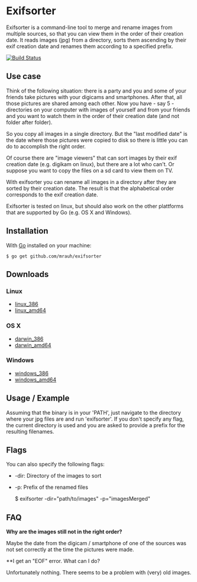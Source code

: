 # Exifsorter

Exifsorter is a command-line tool to merge and rename images from multiple
sources, so that you can view them in the order of their creation date. It reads
images (jpg) from a directory, sorts them ascending by their exif creation date
and renames them according to a specified prefix.

[![Build Status](https://drone.io/github.com/mrauh/exifsorter/status.png)](https://drone.io/github.com/mrauh/exifsorter/latest)

## Use case

Think of the following situation: there is a party and you and some of your
friends take pictures with your digicams and smartphones. After that, all those
pictures are shared among each other. Now you have - say 5 - directories on your
computer with images of yourself and from your friends and you want to watch
them in the order of their creation date (and not folder after folder).

So you copy all images in a single directory. But the "last modified date" is
the date where those pictures were copied to disk so there is little you can do
to accomplish the right order.

Of course there are "image viewers" that can sort images by their exif creation
date (e.g. digikam on linux), but there are a lot who can't. Or suppose you
want to copy the files on a sd card to view them on TV.

With exifsorter you can rename all images in a directory after they are sorted
by their creation date. The result is that the alphabetical order corresponds to
the exif creation date.

Exifsorter is tested on linux, but should also work on the other plattforms
that are supported by Go (e.g. OS X and Windows).

## Installation

With [Go](http://www.golang.org) installed on your machine:

	$ go get github.com/mrauh/exifsorter

## Downloads

### Linux
* [linux_386](http://www.linux-quiz.de/go/downloads/exifsorter/linux_386/exifsorter)
* [linux_amd64](http://www.linux-quiz.de/go/downloads/exifsorter/linux_amd64/exifsorter)

### OS X
* [darwin_386](http://www.linux-quiz.de/go/downloads/exifsorter/darwin_386/exifsorter)
* [darwin_amd64](http://www.linux-quiz.de/go/downloads/exifsorter/darwin_amd64/exifsorter)

### Windows
* [windows_386](http://www.linux-quiz.de/go/downloads/exifsorter/windows_386/exifsorter.exe)
* [windows_amd64](http://www.linux-quiz.de/go/downloads/exifsorter/windows_amd64/exifsorter.exe)

## Usage / Example

Assuming that the binary is in your 'PATH', just navigate to the directory where
your jpg files are and run 'exifsorter'. If you don't specify any flag, the
current directory is used and you are asked to provide a prefix for the
resulting filenames.

## Flags

You can also specify the following flags:

* -dir: Directory of the images to sort
* -p: Prefix of the renamed files

	$ exifsorter -dir="path/to/images" -p="imagesMerged"

## FAQ

**Why are the images still not in the right order?**

Maybe the date from the digicam / smartphone of one of the sources was not
set correctly at the time the pictures were made.

**I get an "EOF" error. What can I do?

Unfortunately nothing. There seems to be a problem with (very) old images.
